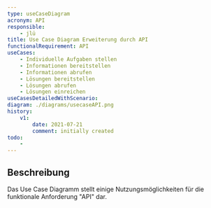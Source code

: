 ```yaml
---
type: useCaseDiagram
acronym: API
responsible: 
    - jlü
title: Use Case Diagram Erweiterung durch API 
functionalRequirement: API
useCases:
    - Individuelle Aufgaben stellen
    - Informationen bereitstellen
    - Informationen abrufen
    - Lösungen bereitstellen
    - Lösungen abrufen
    - Lösungen einreichen
useCasesDetailedWithScenario:
diagram: ./diagrams/usecaseAPI.png
history:
    v1:
        date: 2021-07-21
        comment: initially created
todo: 
    - 
---
```


## Beschreibung

Das Use Case Diagramm stellt einige Nutzungsmöglichkeiten für die funktionale Anforderung "API" dar.




